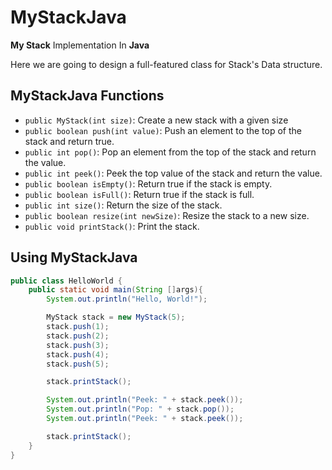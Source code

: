 # MyStackJava

**My Stack** Implementation In **Java**

Here we are going to design a full-featured class for Stack's Data structure.

## MyStackJava Functions

- `public MyStack(int size)`: Create a new stack with a given size
- `public boolean push(int value)`: Push an element to the top of the stack and return true.
- `public int pop()`: Pop an element from the top of the stack and return the value.
- `public int peek()`: Peek the top value of the stack and return the value.
- `public boolean isEmpty()`: Return true if the stack is empty.
- `public boolean isFull()`: Return true if the stack is full.
- `public int size()`: Return the size of the stack.
- `public boolean resize(int newSize)`: Resize the stack to a new size.
- `public void printStack()`: Print the stack.

## Using MyStackJava

```java
public class HelloWorld {
    public static void main(String []args){
        System.out.println("Hello, World!");

        MyStack stack = new MyStack(5);
        stack.push(1);
        stack.push(2);
        stack.push(3);
        stack.push(4);
        stack.push(5);

        stack.printStack();

        System.out.println("Peek: " + stack.peek());
        System.out.println("Pop: " + stack.pop());
        System.out.println("Peek: " + stack.peek());

        stack.printStack();
    }
}
```
